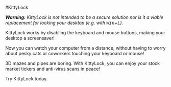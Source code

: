 #KittyLock

***Warning:** KittyLock is not intended to be a secure solution nor is it a viable replacement for locking your desktop (e.g. with <kbd>Win</kbd>+<kbd>L</kbd>).*

KittyLock works by disabling the keyboard and mouse buttons, making your desktop a screensaver!

Now you can watch your computer from a distance, without having to worry about pesky cats or coworkers touching your keyboard or mouse!

3D mazes and pipes are boring. With KittyLock, you can enjoy your stock market tickers and anti-virus scans in peace!

Try KittyLock today.
